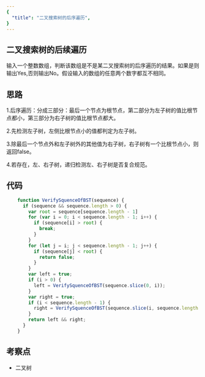 ```yaml
---
{
  "title": "二叉搜索树的后序遍历",
}
---
```


## 二叉搜索树的后续遍历

输入一个整数数组，判断该数组是不是某二叉搜索树的后序遍历的结果。如果是则输出Yes,否则输出No。假设输入的数组的任意两个数字都互不相同。

## 思路

1.后序遍历：分成三部分：最后一个节点为根节点，第二部分为左子树的值比根节点都小，第三部分为右子树的值比根节点都大。

2.先检测左子树，左侧比根节点小的值都判定为左子树。

3.除最后一个节点外和左子树外的其他值为右子树，右子树有一个比根节点小，则返回false。

4.若存在，左、右子树，递归检测左、右子树是否复合规范。

## 代码

```js
    function VerifySquenceOfBST(sequence) {
      if (sequence && sequence.length > 0) {
        var root = sequence[sequence.length - 1]
        for (var i = 0; i < sequence.length - 1; i++) {
          if (sequence[i] > root) {
            break;
          }
        }
        for (let j = i; j < sequence.length - 1; j++) {
          if (sequence[j] < root) {
            return false;
          }
        }
        var left = true;
        if (i > 0) {
          left = VerifySquenceOfBST(sequence.slice(0, i));
        }
        var right = true;
        if (i < sequence.length - 1) {
          right = VerifySquenceOfBST(sequence.slice(i, sequence.length - 1));
        }
        return left && right;
      }
    }
```

## 考察点

- 二叉树